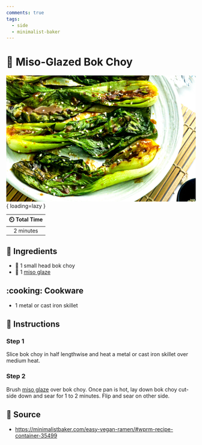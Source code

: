 ```yaml
---
comments: true
tags:
  - side
  - minimalist-baker
---
```

# :leafy_green: Miso-Glazed Bok Choy

![Miso-Glazed Bok Choy](../assets/images/miso-glazed-bok-choy.jpg){ loading=lazy }

| :timer_clock: Total Time |
|:-----------------------: |
| 2 minutes |

## :salt: Ingredients

- :leafy_green: 1 small head bok choy
- :ramen: 1 [miso glaze][1]

## :cooking: Cookware

- 1 metal or cast iron skillet

## :pencil: Instructions

### Step 1

Slice bok choy in half lengthwise and heat a metal or cast iron skillet over medium heat.

### Step 2

Brush [miso glaze][1] over bok choy. Once pan is hot, lay down bok choy cut-side down and sear for 1 to 2 minutes. Flip
and sear on other side.

## :link: Source

- <https://minimalistbaker.com/easy-vegan-ramen/#wprm-recipe-container-35499>

[1]: <../sauces-and-dressings/miso-glaze.md>
